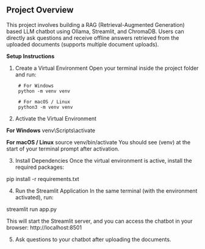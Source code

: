 ## Project Overview
This project involves building a RAG (Retrieval-Augmented Generation) based LLM chatbot using Ollama, Streamlit, and ChromaDB.
Users can directly ask questions and receive offline answers retrieved from the uploaded documents (supports multiple document uploads).

**Setup Instructions**
1. Create a Virtual Environment
Open your terminal inside the project folder and run:

        # For Windows
        python -m venv venv

        # For macOS / Linux
        python3 -m venv venv


2. Activate the Virtual Environment

**For Windows**
venv\Scripts\activate

**For macOS / Linux**
source venv/bin/activate
You should see (venv) at the start of your terminal prompt after activation.

3. Install Dependencies
Once the virtual environment is active, install the required packages:

pip install -r requirements.txt

4. Run the Streamlit Application
In the same terminal (with the environment activated), run:

streamlit run app.py

This will start the Streamlit server, and you can access the chatbot in your browser:
http://localhost:8501

5. Ask questions to your chatbot after uploading the documents. 
